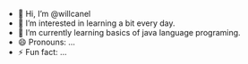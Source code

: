 - 👋 Hi, I’m @willcanel
- 👀 I’m interested in learning a bit every day.
- 🌱 I’m currently learning basics of java language programing.
- 😄 Pronouns: ...
- ⚡ Fun fact: ...

<!---
willcanel/willcanel is a ✨ special ✨ repository because its `README.md` (this file) appears on your GitHub profile.
You can click the Preview link to take a look at your changes.
--->

